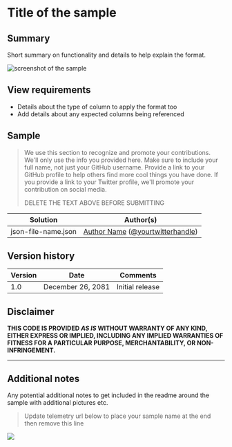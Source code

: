 # Title of the sample

## Summary
Short summary on functionality and details to help explain the format.

![screenshot of the sample](./assets/screenshot.png)

## View requirements
- Details about the type of column to apply the format too
- Add details about any expected columns being referenced

## Sample

> We use this section to recognize and promote your contributions.
> We'll only use the info you provided here. Make sure to include your full name, not just your GitHub username.
> Provide a link to your GitHub profile to help others find more cool things you have done.
> If you provide a link to your Twitter profile, we'll promote your contribution on social media.
> 
> DELETE THE TEXT ABOVE BEFORE SUBMITTING

Solution|Author(s)
--------|---------
json-file-name.json | [Author Name](https://github.com/YOURGITHUBUSERNAME) ([@yourtwitterhandle](https://twitter.com/YOURTWITTERHANDLE))


## Version history

Version|Date|Comments
-------|----|--------
1.0|December 26, 2081|Initial release

## Disclaimer

**THIS CODE IS PROVIDED *AS IS* WITHOUT WARRANTY OF ANY KIND, EITHER EXPRESS OR IMPLIED, INCLUDING ANY IMPLIED WARRANTIES OF FITNESS FOR A PARTICULAR PURPOSE, MERCHANTABILITY, OR NON-INFRINGEMENT.**

---

## Additional notes
Any potential additional notes to get included in the readme around the sample with additional pictures etc.


> Update telemetry url below to place your sample name at the end then remove this line
<img src="https://pnptelemetry.azurewebsites.net/list-formatting/column-samples/readme-template" />
